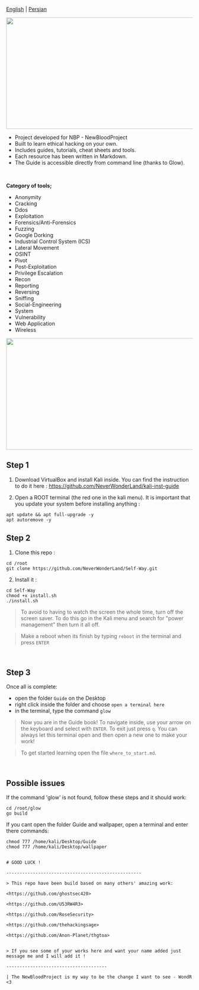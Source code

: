 [English](https://github.com/NeverWonderLand/Self-Way/blob/main/README.md) | [Persian](https://github.com/NeverWonderLand/Self-Way/blob/main/Persian/README.md)

<p align="center">
   <img width="1000" height="300" src="https://user-images.githubusercontent.com/64184513/197416598-573073ff-530b-4132-acb3-d4233654173e.jpg"
</p>


* Project developed for NBP - NewBloodProject
* Built to learn ethical hacking on your own.
* Includes guides, tutorials, cheat sheets and tools.
* Each resource has been written in Markdown.
* The Guide is accessible directly from command line (thanks to Glow).

</br>

**Category of tools;**

* Anonymity
* Cracking
* Ddos
* Exploitation
* Forensics/Anti-Forensics
* Fuzzing
* Google Dorking
* Industrial Control System (ICS)
* Lateral Movement
* OSINT
* Pivot
* Post-Exploitation
* Privilege Escalation
* Recon
* Reporting
* Reversing
* Sniffing
* Social-Engineering
* System
* Vulnerability
* Web Application
* Wireless

<p align="center">
   <img width="1000" height="300" src="https://user-images.githubusercontent.com/64184513/197375113-7bc79077-fb0d-44fc-b654-5311cdc65778.jpg"
</p>


## Step 1

1. Download VirtualBox and install Kali inside. You can find the instruction to do it here : https://github.com/NeverWonderLand/kali-inst-guide

2. Open a ROOT terminal (the red one in the kali menu). It is important that you update your system before installing anything :
```
apt update && apt full-upgrade -y
apt autoremove -y
```

## Step 2

1. Clone this repo :
```
cd /root
git clone https://github.com/NeverWonderLand/Self-Way.git
```

2. Install it :
```
cd Self-Way
chmod +x install.sh
./install.sh
```

> To avoid to having to watch the screen the whole time, turn off the screen saver. To do this go in the Kali menu and search for "power management" then turn it all off.

> Make a reboot when its finish by typing `reboot` in the terminal and press `ENTER`

</br>

## Step 3

Once all is complete:

* open the folder `Guide` on the Desktop
* right click inside the folder and choose `open a terminal here`
* in the terminal, type the command `glow` 

> Now you are in the Guide book! To navigate inside, use your arrow on the keyboard and select with `ENTER`. To exit just press `q`. You can always let this terminal open and then open a new one to make your work!

> To get started learning open the file `where_to_start.md`.

</br>

## Possible issues

If the command 'glow' is not found, follow these steps and it should work:
```
cd /root/glow
go build
```

If you cant open the folder Guide and wallpaper, open a terminal and enter there commands:
```
chmod 777 /home/kali/Desktop/Guide
chmod 777 /home/kali/Desktop/wallpaper


# GOOD LUCK ! 

---------------------------------------------------

> This repo have been build based on many others' amazing work:

<https://github.com/ghostsec420>

<https://github.com/U53RW4R3>

<https://github.com/RoseSecurity>

<https://github.com/thehackingsage>

<https://github.com/Anon-Planet/thgtoa>


> If you see some of your works here and want your name added just message me and I will add it !

--------------------------------------

| The NewBloodProject is my way to be the change I want to see - WondR <3
